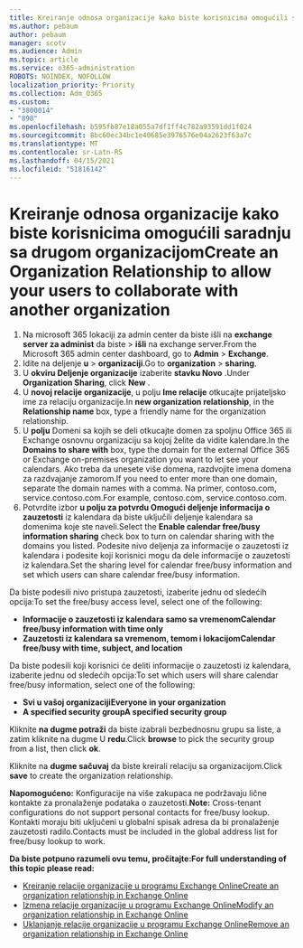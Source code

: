```yaml
---
title: Kreiranje odnosa organizacije kako biste korisnicima omogućili saradnju sa drugom organizacijom
ms.author: pebaum
author: pebaum
manager: scotv
ms.audience: Admin
ms.topic: article
ms.service: o365-administration
ROBOTS: NOINDEX, NOFOLLOW
localization_priority: Priority
ms.collection: Adm_O365
ms.custom:
- "3800014"
- "898"
ms.openlocfilehash: b595fb87e18a055a7df1ff4c782a93591dd1f024
ms.sourcegitcommit: 8bc60ec34bc1e40685e3976576e04a2623f63a7c
ms.translationtype: MT
ms.contentlocale: sr-Latn-RS
ms.lasthandoff: 04/15/2021
ms.locfileid: "51816142"
---
```

# <a name="create-an-organization-relationship-to-allow-your-users-to-collaborate-with-another-organization"></a><span data-ttu-id="ef2c5-102">Kreiranje odnosa organizacije kako biste korisnicima omogućili saradnju sa drugom organizacijom</span><span class="sxs-lookup"><span data-stu-id="ef2c5-102">Create an Organization Relationship to allow your users to collaborate with another organization</span></span>

1. <span data-ttu-id="ef2c5-103">Na microsoft 365 lokaciji za admin center da biste išli na **exchange server za administ** da biste  >  **išli** na exchange server.</span><span class="sxs-lookup"><span data-stu-id="ef2c5-103">From the Microsoft 365 admin center dashboard, go to **Admin** > **Exchange**.</span></span>
2. <span data-ttu-id="ef2c5-104">Idite na deljenje **u**  >  **organizaciji**.</span><span class="sxs-lookup"><span data-stu-id="ef2c5-104">Go to **organization** > **sharing**.</span></span>
3. <span data-ttu-id="ef2c5-105">U **okviru Deljenje organizacije** izaberite **stavku Novo** .</span><span class="sxs-lookup"><span data-stu-id="ef2c5-105">Under **Organization Sharing**, click **New** .</span></span>
4. <span data-ttu-id="ef2c5-106">U **novoj relacije organizacije**, u polju **Ime relacije** otkucajte prijateljsko ime za relaciju organizacije.</span><span class="sxs-lookup"><span data-stu-id="ef2c5-106">In **new organization relationship**, in the **Relationship name** box, type a friendly name for the organization relationship.</span></span>
5. <span data-ttu-id="ef2c5-107">U **polju** Domeni sa kojih se deli otkucajte domen za spoljnu Office 365 ili Exchange osnovnu organizaciju sa kojoj želite da vidite kalendare.</span><span class="sxs-lookup"><span data-stu-id="ef2c5-107">In the **Domains to share with** box, type the domain for the external Office 365 or Exchange on-premises organization you want to let see your calendars.</span></span> <span data-ttu-id="ef2c5-108">Ako treba da unesete više domena, razdvojite imena domena za razdvajanje zamorom.</span><span class="sxs-lookup"><span data-stu-id="ef2c5-108">If you need to enter more than one domain, separate the domain names with a comma.</span></span> <span data-ttu-id="ef2c5-109">Na primer, contoso.com, service.contoso.com.</span><span class="sxs-lookup"><span data-stu-id="ef2c5-109">For example, contoso.com, service.contoso.com.</span></span>
6. <span data-ttu-id="ef2c5-110">Potvrdite izbor **u polju za potvrdu Omogući deljenje informacija o zauzetosti** iz kalendara da biste uključili deljenje kalendara sa domenima koje ste naveli.</span><span class="sxs-lookup"><span data-stu-id="ef2c5-110">Select the **Enable calendar free/busy information sharing** check box to turn on calendar sharing with the domains you listed.</span></span> <span data-ttu-id="ef2c5-111">Podesite nivo deljenja za informacije o zauzetosti iz kalendara i podesite koji korisnici mogu da dele informacije o zauzetosti iz kalendara.</span><span class="sxs-lookup"><span data-stu-id="ef2c5-111">Set the sharing level for calendar free/busy information and set which users can share calendar free/busy information.</span></span>  

<span data-ttu-id="ef2c5-112">Da biste podesili nivo pristupa zauzetosti, izaberite jednu od sledećih opcija:</span><span class="sxs-lookup"><span data-stu-id="ef2c5-112">To set the free/busy access level, select one of the following:</span></span>

- <span data-ttu-id="ef2c5-113">**Informacije o zauzetosti iz kalendara samo sa vremenom**</span><span class="sxs-lookup"><span data-stu-id="ef2c5-113">**Calendar free/busy information with time only**</span></span>
- <span data-ttu-id="ef2c5-114">**Zauzetosti iz kalendara sa vremenom, temom i lokacijom**</span><span class="sxs-lookup"><span data-stu-id="ef2c5-114">**Calendar free/busy with time, subject, and location**</span></span>  

 <span data-ttu-id="ef2c5-115">Da biste podesili koji korisnici će deliti informacije o zauzetosti iz kalendara, izaberite jednu od sledećih opcija:</span><span class="sxs-lookup"><span data-stu-id="ef2c5-115">To set which users will share calendar free/busy information, select one of the following:</span></span>

- <span data-ttu-id="ef2c5-116">**Svi u vašoj organizaciji**</span><span class="sxs-lookup"><span data-stu-id="ef2c5-116">**Everyone in your organization**</span></span>
- <span data-ttu-id="ef2c5-117">**A specified security group**</span><span class="sxs-lookup"><span data-stu-id="ef2c5-117">**A specified security group**</span></span>  

<span data-ttu-id="ef2c5-118">Kliknite **na dugme potraži** da biste izabrali bezbednosnu grupu sa liste, a zatim kliknite na dugme U **redu**.</span><span class="sxs-lookup"><span data-stu-id="ef2c5-118">Click **browse** to pick the security group from a list, then click **ok**.</span></span>

<span data-ttu-id="ef2c5-119">Kliknite na **dugme sačuvaj** da biste kreirali relaciju sa organizacijom.</span><span class="sxs-lookup"><span data-stu-id="ef2c5-119">Click **save** to create the organization relationship.</span></span>  

<span data-ttu-id="ef2c5-120">**Napomogućeno:** Konfiguracije na više zakupaca ne podržavaju lične kontakte za pronalaženje podataka o zauzetosti.</span><span class="sxs-lookup"><span data-stu-id="ef2c5-120">**Note:** Cross-tenant configurations do not support personal contacts for free/busy lookup.</span></span> <span data-ttu-id="ef2c5-121">Kontakti moraju biti uključeni u globalni spisak adresa da bi pronalaženje zauzetosti radilo.</span><span class="sxs-lookup"><span data-stu-id="ef2c5-121">Contacts must be included in the global address list for free/busy lookup to work.</span></span>

<span data-ttu-id="ef2c5-122">**Da biste potpuno razumeli ovu temu, pročitajte:**</span><span class="sxs-lookup"><span data-stu-id="ef2c5-122">**For full understanding of this topic please read:**</span></span>

- [<span data-ttu-id="ef2c5-123">Kreiranje relacije organizacije u programu Exchange Online</span><span class="sxs-lookup"><span data-stu-id="ef2c5-123">Create an organization relationship in Exchange Online</span></span>](https://docs.microsoft.com/exchange/sharing/organization-relationships/create-an-organization-relationship)
- [<span data-ttu-id="ef2c5-124">Izmena relacije organizacije u programu Exchange Online</span><span class="sxs-lookup"><span data-stu-id="ef2c5-124">Modify an organization relationship in Exchange Online</span></span>](https://docs.microsoft.com/exchange/sharing/organization-relationships/modify-an-organization-relationship)
- [<span data-ttu-id="ef2c5-125">Uklanjanje relacije organizacije u programu Exchange Online</span><span class="sxs-lookup"><span data-stu-id="ef2c5-125">Remove an organization relationship in Exchange Online</span></span>](https://docs.microsoft.com/exchange/sharing/organization-relationships/remove-an-organization-relationship)

